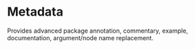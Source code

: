 # Metadata

Provides advanced package annotation, commentary, example, documentation, argument/node name replacement.